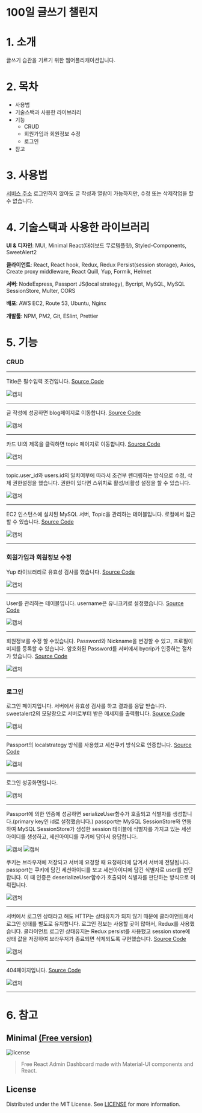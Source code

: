 # 100일 글쓰기 챌린지

# 1. 소개
  글쓰기 습관을 기르기 위한 웹어플리캐이션입니다.  
# 2. 목차
* 사용법
* 기술스택과 사용한 라이브러리
* 기능
  * CRUD
  * 회원가입과 회원정보 수정
  * 로그인
* 참고
# 3. 사용법
[서비스 주소](http://dotolee9.com)
로그인하지 않아도 글 작성과 열람이 가능하지만, 수정 또는 삭제작업을 할 수 없습니다.
# 4. 기술스택과 사용한 라이브러리
**UI & 디자인**: MUI, Minimal React(대쉬보드 무료템플릿), Styled-Components, SweetAlert2

**클라이언트**: React, React hook, Redux, Redux Persist(session storage), Axios, Create proxy middleware, React Quill, Yup, Formik, Helmet

**서버**: NodeExpress, Passport JS(local strategy), Bycript, MySQL, MySQL SessionStore, Multer, CORS

**배포**: AWS EC2, Route 53, Ubuntu, Nginx

**개발툴**: NPM, PM2, Git, ESlint, Prettier
# 5. 기능
### CRUD
---

Title은 필수입력 조건입니다. [Source Code](https://github.com/nambook445/react_----/blob/master/server/client/src/pages/Paper.js)


![캡처](https://user-images.githubusercontent.com/94095336/168008299-f089fd99-7761-407b-b519-e30b0bf5907f.png)

---

글 작성에 성공하면 blog페이지로 이동합니다. [Source Code](https://github.com/nambook445/react_----/blob/master/server/client/src/pages/Blog.js)

![캡처](https://user-images.githubusercontent.com/94095336/168008296-76dece0c-52c2-4031-b377-bd4c2b6f8740.png)

---

카드 UI의 제목을 클릭하면 topic 페이지로 이동합니다. [Source Code](https://github.com/nambook445/react_----/blob/master/server/client/src/pages/Topic.js)

![캡처](https://user-images.githubusercontent.com/94095336/168008291-936bea72-ecd5-4ab8-89d0-ee8abebd4993.png)

---

topic.user_id와 users.id의 일치여부에 따라서 조건부 렌더링하는 방식으로 수정, 삭제 권한설정을 했습니다.
권한이 있다면 스위치로 활성/비활성 설정을 할 수 있습니다.

![캡처](https://user-images.githubusercontent.com/94095336/168008287-bd4f649e-8f09-45e4-b676-3a6ff45f9460.png)

---

EC2 인스턴스에 설치된 MySQL 서버, Topic을 관리하는 테이블입니다. 로컬에서 접근할 수 있습니다. [Source Code](https://github.com/nambook445/react_----/blob/master/server/Router/api.js)

![캡처](https://user-images.githubusercontent.com/94095336/168023762-7865c29b-c25f-40c2-b6e2-7d715be5d9d2.png)

---

### 회원가입과 회원정보 수정

Yup 라이브러리로 유효성 검사를 했습니다. [Source Code](https://github.com/nambook445/react_----/blob/master/server/client/src/sections/authentication/register/RegisterForm.js)

![캡처](https://user-images.githubusercontent.com/94095336/168008285-aa5fb745-239e-48ad-b283-67b96530e728.png)

---

User를 관리하는 테이블입니다. username은 유니크키로 설정했습니다. [Source Code](https://github.com/nambook445/react_----/blob/master/server/Router/user.js)

![캡처](https://user-images.githubusercontent.com/94095336/168023756-41ee74e6-b2ed-47ba-94b6-7124988976f4.png)

---

회원정보를 수정 할 수있습니다. Password와 Nickname을 변경할 수 있고, 프로필이미지를 등록할 수 있습니다. 암호화된 Password를 서버에서 bycrip가 인증하는 절차가 있습니다. [Source Code](https://github.com/nambook445/react_----/blob/master/server/Router/user.js)

![캡처](https://user-images.githubusercontent.com/94095336/168008286-2f68787b-9303-400d-8413-0d5afd42f3ef.png)

---
### 로그인

로그인 페이지입니다. 서버에서 유효성 검사를 하고 결과를 응답 받습니다. sweetalert2의 모달창으로 서버로부터 받은 메세지를 출력합니다.  [Source Code](https://github.com/nambook445/react_----/blob/master/server/client/src/pages/Login.js)

![캡처](https://user-images.githubusercontent.com/94095336/168008294-30f394a5-13ce-45e6-a4e8-2b270b2832d2.png)

---
Passport의 localstrategy 방식를 사용했고 세션쿠키 방식으로 인증합니다. [Source Code](https://github.com/nambook445/react_----/blob/master/server/main.js)

![캡처](https://user-images.githubusercontent.com/94095336/168008282-40cc9291-77bc-4b44-aba7-db36284f310b.png)

---

로그인 성공화면입니다.

![캡처](https://user-images.githubusercontent.com/94095336/168008276-5b9ff73b-ac92-4ce8-ac6f-167391aeb84d.png)

---

Passport에 의한 인증에 성공하면 serializeUser함수가 호출되고 식별자를 생성합니다.(primary key인 id로 설정했습니다.) passport는 MySQL SessionStore와 연동하여  MySQL SessionStore가 생성한 session 테이블에 식별자를 가지고 있는 세션아이디를 생성하고, 세션아이디를 쿠키에 담아서 응답합니다. 

![캡처](https://user-images.githubusercontent.com/94095336/168037324-8cb4e120-6f27-4c18-b178-c1a7898b1fde.png)
![캡처](
https://user-images.githubusercontent.com/94095336/168037341-fd452793-9b07-409d-ac81-6ce178615f92.png)

쿠키는 브라우저에 저장되고 서버에 요청할 때 요청헤더에 담겨서 서버에 전달됩니다.
passport는 쿠키에 담긴 세션아이디를 보고 세션아이디에 담긴 식별자로 user를 판단합니다. 이 때 인증은 deserializeUser함수가 호출되어 식별자를 판단하는 방식으로 이뤄집니다. 

![캡처](https://user-images.githubusercontent.com/94095336/168037339-49c6b0de-a96a-4015-997e-91be7e183748.png)

---

서버에서 로그인 상태라고 해도 HTTP는 상태유지가 되지 않기 때문에 클라이언트에서 로그인 상태를 별도로 유지합니다.
로그인 정보는 사용할 곳이 많아서, Redux를 사용했습니다. 클라이언트 로그인 상태유지는 Redux persist를 사용했고 session store에 상태 값을 저장하여 브라우저가 종료되면 삭제되도록 구현했습니다.
[Source Code](https://github.com/nambook445/react_----/tree/master/server/client/src/redux)

![캡처](https://user-images.githubusercontent.com/94095336/168037574-4514257d-9059-40bc-8894-735761763a61.png)

---

404페이지입니다. [Source Code](https://github.com/nambook445/react_----/blob/master/server/client/src/pages/Page404.js)

![캡처](https://user-images.githubusercontent.com/94095336/168044801-0846d971-3f96-47a4-9b56-1445f2f2b7cf.png)

---
# 6. 참고

## Minimal [(Free version)](https://minimal-kit-react.vercel.app/)

![license](https://img.shields.io/badge/license-MIT-blue.svg)

> Free React Admin Dashboard made with Material-UI components and React.

## License

Distributed under the MIT License. See [LICENSE](https://github.com/minimal-ui-kit/minimal.free/blob/main/LICENSE.md) for more information.

